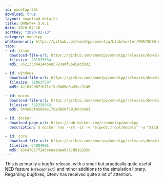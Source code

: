 ```yaml
---
id: omnetpp-561
download: true
layout: download-details
title: OMNeT++ 5.6.1
date: 2020-02-10
sortkey: "2020-02-10"
category: omnetpp
whatsnew-url: https://github.com/omnetpp/omnetpp/blob/master/WHATSNEW.md#omnet-561-february-2020
tabs:
- id: linux
  download-file-url: https://github.com/omnetpp/omnetpp/releases/download/omnetpp-5.6.1/omnetpp-5.6.1-src-linux.tgz
  filesize: 281525564
  md5: 762133c44244baa5793a0f05e5ecd032

- id: windows
  download-file-url: https://github.com/omnetpp/omnetpp/releases/download/omnetpp-5.6.1/omnetpp-5.6.1-src-windows.zip
  filesize: 718627397
  md5: 4e1019d67fb71cf9a9b09e8a39ec3249

- id: macos
  download-file-url: https://github.com/omnetpp/omnetpp/releases/download/omnetpp-5.6.1/omnetpp-5.6.1-src-macosx.tgz
  filesize: 332229343
  md5: b4469bfab6d4e176ed866f3810dc0863

- id: docker
  download-page-url: https://hub.docker.com/r/omnetpp/omnetpp
  description: $ docker run --rm -it -v "$(pwd):/root/models" -u "$(id -u):$(id -g)" omnetpp/omnetpp:u18.04-5.6.1

- id: core
  download-file-url: https://github.com/omnetpp/omnetpp/releases/download/omnetpp-5.6.1/omnetpp-5.6.1-src-core.tgz
  filesize: 64084991
  md5: b0647617f240b6aee9ae9317d910295c
---
```


This is primarily a bugfix release, with a small but practically quite useful NED feature (`@reconnect`) and minor additions to the simulation library.
Regarding bugfixes, Qtenv has received quite a lot of attention.
